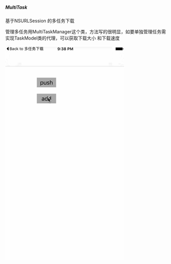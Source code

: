 ##### MultiTask
基于NSURLSession 的多任务下载

管理多任务用MultiTaskManager这个类，方法写的很明显，如要单独管理任务需实现TaskModel类的代理，可以获取下载大小 和下载速度

![](ep.gif)